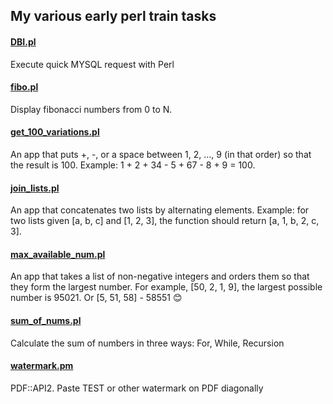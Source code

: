 ## My various early perl train tasks

#### [DBI.pl](DBI.pl)
Execute quick MYSQL request with Perl

#### [fibo.pl](fibo.pl)
Display fibonacci numbers from 0 to N.

#### [get_100_variations.pl](get_100_variations.pl)
An app that puts +, -, or a space between 1, 2, ..., 9 (in that order) so that the result is 100. Example: 1 + 2 + 34 - 5 + 67 - 8 + 9 = 100.

#### [join_lists.pl](join_lists.pl)
An app that concatenates two lists by alternating elements. Example: for two lists given [a, b, c] and [1, 2, 3], the function should return [a, 1, b, 2, c, 3].

#### [max_available_num.pl](max_available_num.pl)
An app that takes a list of non-negative integers and orders them so that they form the largest number. For example, [50, 2, 1, 9], the largest possible number is 95021.
Or [5, 51, 58] - 58551 😊

#### [sum_of_nums.pl](sum_of_nums.pl)
Calculate the sum of numbers in three ways: For, While, Recursion

#### [watermark.pm](watermark.pm)
PDF::API2. Paste TEST or other watermark on PDF diagonally

